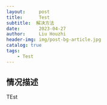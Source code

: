 ```yaml
---
layout:     post
title:      Test
subtitle:  解决方法
date:       2023-04-27
author:     Liu Houzhi
header-img: img/post-bg-article.jpg
catalog: true
tags:
    - Test
---
```


## 情况描述
TEst
